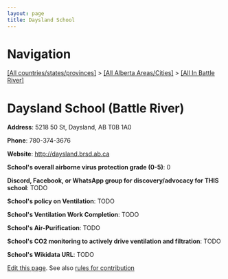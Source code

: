 ```yaml
---
layout: page
title: Daysland School
---
```

# Navigation

[[All countries/states/provinces]](../../..) > [[All Alberta Areas/Cities]](../..) > [[All In Battle River]](..)

# Daysland School (Battle River)

**Address**: 5218 50 St, Daysland, AB T0B 1A0

**Phone**: 780-374-3676

**Website**: <http://daysland.brsd.ab.ca>

**School's overall airborne virus protection grade (0-5)**: 0

**Discord, Facebook, or WhatsApp group for discovery/advocacy for THIS school**: TODO

**School's policy on Ventilation**: TODO

**School's Ventilation Work Completion**: TODO

**School's Air-Purification**: TODO

**School's CO2 monitoring to actively drive ventilation and filtration**: TODO

**School's Wikidata URL**: TODO


[Edit this page](https://github.com/ventilate-schools/AB/edit/main/./Battle_River/Daysland_School.md). See also [rules for contribution](../../../contribution-rules/)